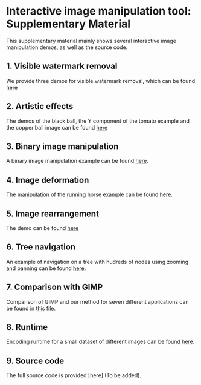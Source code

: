 # Interactive image manipulation tool: Supplementary Material

This supplementary material mainly shows several interactive image manipulation demos, as well as the source code.

## 1. Visible watermark removal

 We provide three demos for visible watermark removal, which can be found [here](./watermark)

## 2. Artistic effects

The demos of the black ball, the Y component of the tomato example and the copper ball image can be found [here](./illumination)

## 3. Binary image manipulation

A binary image manipulation example can be found [here](./ShapeManip/demo.mp4).

## 4. Image deformation

The manipulation of the running horse example can be found [here](./imageDeformation/horseManipulation.MOV).


## 5. Image rearrangement

The demo can be found [here](./rearrangement)

## 6. Tree navigation

An example of navigation on a  tree with hudreds of nodes using zooming and panning can be found [here](./tree-navigation/node-selection-zoom.mp4). 

## 7. Comparison with GIMP

Comparison of GIMP and our method for seven different applications can be found in [this](./CompareWithGIMP) file.

## 8. Runtime

Encoding runtime for a small dataset of different images can be found [here](./executionTimeAnalysis/time-analysis.ipynb).

## 9. Source code

The full source code is provided [here] (To be added).
